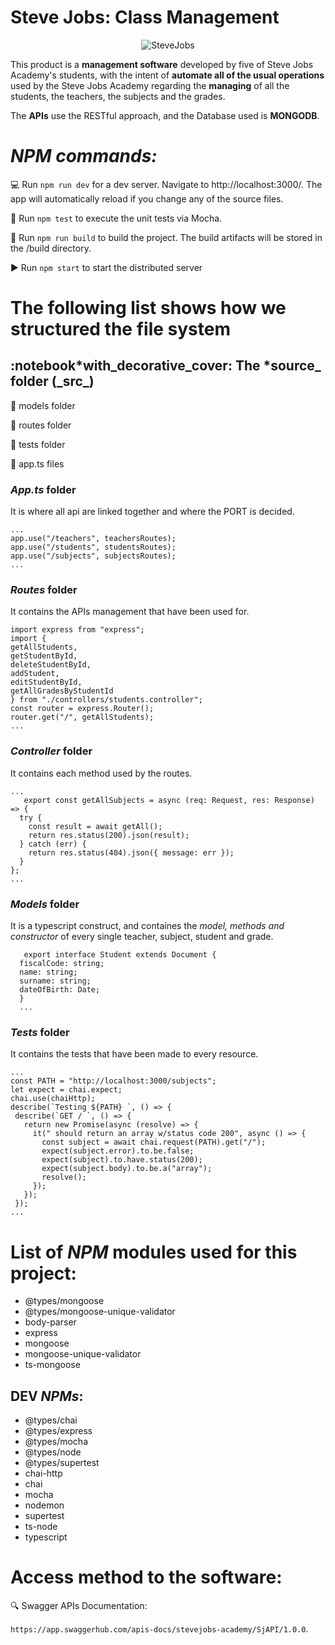 # Steve Jobs: Class Management

<p align=center>
  <img src=https://i.imgur.com/nUnIWCS.jpg alt=SteveJobs Academy>
</p>

This product is a **management software** developed by five of Steve Jobs Academy's students, with the intent of **automate all of the usual operations** used by the Steve Jobs Academy regarding the **managing** of all the students, the teachers, the subjects and the grades.

The **APIs** use the RESTful approach, and the Database used is **MONGODB**.

# _NPM commands:_

:computer: Run `npm run dev` for a dev server. Navigate to http://localhost:3000/. The app will automatically reload if you change any of the source files.

:bug: Run `npm test` to execute the unit tests via Mocha.

:hammer: Run `npm run build` to build the project. The build artifacts will be stored in the /build directory.

:arrow_forward: Run `npm start` to start the distributed server

# The following list shows how we structured the file system

## :notebook*with_decorative_cover: The ***source**_ folder (_**src**\_)

:file_folder: models folder

:file_folder: routes folder

:file_folder: tests folder

:page_with_curl: app.ts files

### _**App.ts**_ folder

It is where all api are linked together and where the PORT is decided.

```
...
app.use("/teachers", teachersRoutes);
app.use("/students", studentsRoutes);
app.use("/subjects", subjectsRoutes);
...
```

### _**Routes**_ folder

It contains the APIs management that have been used for.

```
import express from "express";
import {
getAllStudents,
getStudentById,
deleteStudentById,
addStudent,
editStudentById,
getAllGradesByStudentId
} from "./controllers/students.controller";
const router = express.Router();
router.get("/", getAllStudents);
...
```

### _***Controller***_ folder

It contains each method used by the routes.

```
...
   export const getAllSubjects = async (req: Request, res: Response) => {
  try {
    const result = await getAll();
    return res.status(200).json(result);
  } catch (err) {
    return res.status(404).json({ message: err });
  }
};
...
```

### _**Models**_ folder

It is a typescript construct, and containes the _model, methods and constructor_ of every single teacher, subject, student and grade.

```...
   export interface Student extends Document {
  fiscalCode: string;
  name: string;
  surname: string;
  dateOfBirth: Date;
  }
  ...
```

### **_Tests_** folder

It contains the tests that have been made to every resource.

```
...
const PATH = "http://localhost:3000/subjects";
let expect = chai.expect;
chai.use(chaiHttp);
describe(`Testing ${PATH} `, () => {
 describe(`GET / `, () => {
   return new Promise(async (resolve) => {
     it(" should return an array w/status code 200", async () => {
       const subject = await chai.request(PATH).get("/");
       expect(subject.error).to.be.false;
       expect(subject).to.have.status(200);
       expect(subject.body).to.be.a("array");
       resolve();
     });
   });
 });
...
```

# List of _NPM_ modules used for this project:

- @types/mongoose
- @types/mongoose-unique-validator
- body-parser
- express
- mongoose
- mongoose-unique-validator
- ts-mongoose

## DEV _NPMs_:

- @types/chai
- @types/express
- @types/mocha
- @types/node
- @types/supertest
- chai-http
- chai
- mocha
- nodemon
- supertest
- ts-node
- typescript

# Access method to the software:

:mag: Swagger APIs Documentation:

`https://app.swaggerhub.com/apis-docs/stevejobs-academy/SjAPI/1.0.0`.
